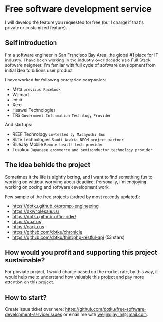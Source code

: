 # Free software development service

I will develop the feature you requested for free (but I charge if that's private or customized feature).

## Self introduction

I'm a software engineer in San Francisco Bay Area, the global #1 place for IT industry. 
I have been working in the industry over decade as a Full Stack software neigneer. 
I'm familar with full cycle of software development from initial idea to billions user product.

I have worked for following enterprice companies:

* Meta `previous Facebook`
* Walmart
* Intuit
* Xero
* Huawei Technologies
* TRS `Government Information Technlogy Provider`

And startups:

* REEF Technology `invtested by Masayoshi Son`
* Slate Technologies `Saudi Arabia NEOM project partner`
* BlueJay Mobile `Remote health tech provider`
* Toyokou `Japanese ecommerce and semiconductor technology provider`

## The idea behide the project

Sometimes it the life is slightly boring, and I want to find something fun to working on without 
worrying about deadline. Personally, I'm enojoying working on coding and software development work.

Few sample of the free projects (ordred by most recently updated):

* https://dotku.github.io/prompt-engineering
* https://dkwholesale.us/
* https://dotku.github.io/fin-rider/
* https://ouxi.us
* https://carku.us
* https://github.com/dotku/chronicle
* https://github.com/dotku/thinkphp-restful-api (53 stars)

## How would you profit and supporting this project sustainable?

For proviate project, I would charge based on the market rate, by this way, 
it would help me to understand how valuable this project and pay more attention on this project.

## How to start?

Create issue ticket over here: https://github.com/dotku/free-software-development-service/issues
or email me with weijingjaylin@gmail.com.

